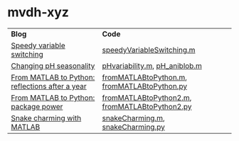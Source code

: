 # mvdh-xyz

<table><tr>

<td><strong>Blog</strong></td>
<td><strong>Code</strong></td>

</tr><tr>
<td><a href="https://mvdh.xyz/2019/01/11/speedy-variable-switching/">Speedy variable switching</a></td>
<td><a href="https://github.com/mvdh7/mvdh-xyz/blob/master/matlab/speedyVariableSwitching.m">speedyVariableSwitching.m</a></td>

</tr><tr>
<td><a href="https://mvdh.xyz/2019/01/18/changing-ph-seasonality/">Changing pH seasonality</a></td>
<td><a href="https://github.com/mvdh7/mvdh-xyz/blob/master/matlab/pHvariability.m">pHvariability.m</a>, <a href="https://github.com/mvdh7/mvdh-xyz/blob/master/matlab/pHvar_aniblob.m">pH_aniblob.m</a></td>

</tr><tr>
<td><a href="https://mvdh.xyz/2019/02/01/matlab-to-python-1/">From MATLAB to Python: reflections after a year</a></td>
<td><a href="https://github.com/mvdh7/mvdh-xyz/blob/master/matlab/fromMATLABtoPython.m">fromMATLABtoPython.m</a>, <a href="https://github.com/mvdh7/mvdh-xyz/blob/master/python/fromMATLABtoPython.py">fromMATLABtoPython.py</a></td>

</tr><tr>
<td><a href="https://mvdh.xyz/2019/02/08/matlab-to-python-2/">From MATLAB to Python: package power</a></td>
<td><a href="https://github.com/mvdh7/mvdh-xyz/blob/master/matlab/fromMATLABtoPython2.m">fromMATLABtoPython2.m</a>, <a href="https://github.com/mvdh7/mvdh-xyz/blob/master/python/fromMATLABtoPython2.py">fromMATLABtoPython2.py</a></td>

</tr><tr>
</tr><tr>
<td><a href="https://mvdh.xyz/2019/03/04/snake-charming-with-matlab/">Snake charming with MATLAB</a></td>
<td><a href="https://github.com/mvdh7/mvdh-xyz/blob/master/matlab/snakeCharming.m">snakeCharming.m</a>, <a href="https://github.com/mvdh7/mvdh-xyz/blob/master/python/snakeCharming.py">snakeCharming.py</a></td>

</tr></table>
